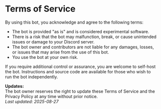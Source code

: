 # Terms of Service

By using this bot, you acknowledge and agree to the following terms:

- The bot is provided "as is" and is considered experimental software.
- There is a risk that the bot may malfunction, break, or cause unintended issues or damage to your Discord server.
- The bot owner and contributors are not liable for any damages, losses, or issues that may arise from the use of this bot.
- You use the bot at your own risk.

If you require additional control or assurance, you are welcome to self-host the bot. Instructions and source code are available for those who wish to run the bot independently.

**Updates:**  
The bot owner reserves the right to update these Terms of Service and the Privacy Policy at any time without prior notice.  
_Last updated: 2025-08-27_
